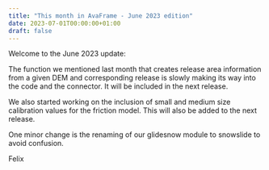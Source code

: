 ```yaml
---
title: "This month in AvaFrame - June 2023 edition"
date: 2023-07-01T00:00:00+01:00
draft: false
---
```


Welcome to the June 2023 update:

The function we mentioned last month that creates release area information 
from a given DEM and corresponding release is slowly making its way into the code and the connector. It will be 
included in the next release. 

We also started working on the inclusion of small and medium size calibration values for the friction model. This 
will also be added to the next release. 

One minor change is the renaming of our glidesnow module to snowslide to avoid confusion. 

Felix

